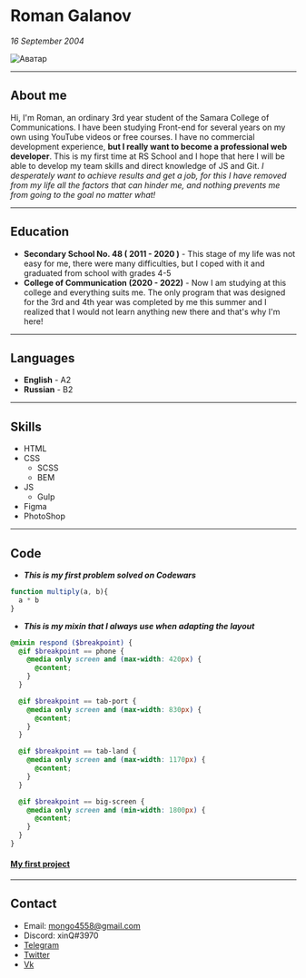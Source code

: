 # Roman Galanov
_16 September 2004_
 
![Аватар](https://avatars.mds.yandex.net/i?id=593d9512d213901273b3adfbbe5b703e-4901575-images-thumbs&ref=rim&n=33&w=135&h=135)

----

## About me
   Hi, I'm Roman, an ordinary 3rd year student of the Samara College of Communications. I have been studying Front-end for several years on my own using YouTube videos or free courses. I have no commercial development experience, **but I really want to become a professional web developer**. This is my first time at RS School and I hope that here I will be able to develop my team skills and direct knowledge of JS and Git. _I desperately want to achieve results and get a job, for this I have removed from my life all the factors that can hinder me, and nothing prevents me from going to the goal no matter what!_

****

## Education

  * **Secondary School No. 48 ( 2011 - 2020 )** - This stage of my life was not easy for me, there were many difficulties, but I coped with it and graduated from school with grades 4-5
  * **College of Communication (2020 - 2022)** - Now I am studying at this college and everything suits me. The only program that was designed for the 3rd and 4th year was completed by me this summer and I realized that I would not learn anything new there and that's why I'm here!

****

## Languages

  * **English** - A2
  * **Russian** - B2

****

## Skills

  * HTML
  * CSS
    + SCSS
    + BEM
  * JS
    + Gulp
  * Figma
  * PhotoShop

****

## Code

  * ___This is my first problem solved on Codewars___

~~~js
function multiply(a, b){
  a * b
}
~~~

  * ___This is my mixin that I always use when adapting the layout___

~~~scss
@mixin respond ($breakpoint) {
  @if $breakpoint == phone {
    @media only screen and (max-width: 420px) {
      @content;
    }
  }

  @if $breakpoint == tab-port {
    @media only screen and (max-width: 830px) {
      @content;
    }
  }

  @if $breakpoint == tab-land {
    @media only screen and (max-width: 1170px) {
      @content;
    }
  }

  @if $breakpoint == big-screen {
    @media only screen and (min-width: 1800px) {
      @content;
    }
  }
}
~~~

#### [My first project](https://xinqrmn.github.io/rsschool-cv/cv)

****

## Contact

* Email: mongo4558@gmail.com
* Discord: xinQ#3970
* [Telegram](https://t.me/Roman_Agnostick)
* [Twitter](https://twitter.com/xinQ_rmn)
* [Vk](https://vk.com/r999666)
